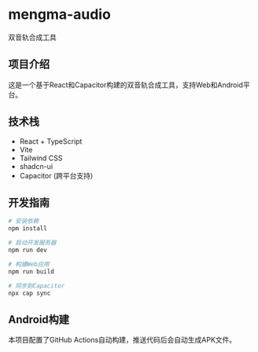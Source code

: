 # mengma-audio
双音轨合成工具

## 项目介绍

这是一个基于React和Capacitor构建的双音轨合成工具，支持Web和Android平台。

## 技术栈

- React + TypeScript
- Vite
- Tailwind CSS
- shadcn-ui
- Capacitor (跨平台支持)

## 开发指南

```sh
# 安装依赖
npm install

# 启动开发服务器
npm run dev

# 构建Web应用
npm run build

# 同步到Capacitor
npx cap sync
```

## Android构建

本项目配置了GitHub Actions自动构建，推送代码后会自动生成APK文件。
